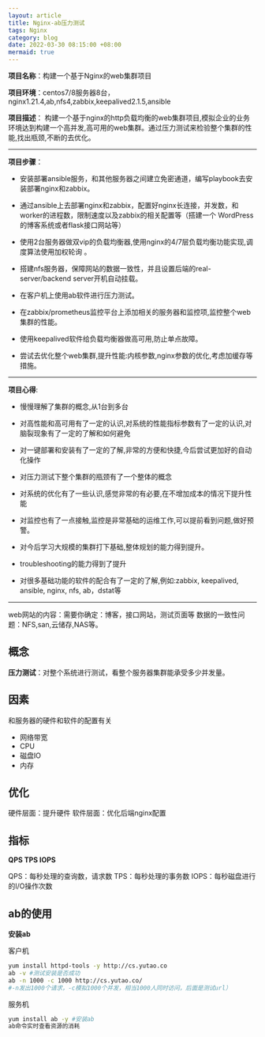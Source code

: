 ```yaml
---
layout: article
title: Nginx-ab压力测试
tags: Nginx
category: blog
date: 2022-03-30 08:15:00 +08:00
mermaid: true
---
```


**项目名称**：构建一个基于Nginx的web集群项目

**项目环境**：centos7/8服务器8台，nginx1.21.4,ab,nfs4,zabbix,keepalived2.1.5,ansible

**项目描述**：
构建一个基于nginx的http负载均衡的web集群项目,模拟企业的业务环境达到构建一个高并发,高可用的web集群。通过压力测试来检验整个集群的性能,找出瓶颈,不断的去优化。

**************************************

 **项目步骤**：
 
- 安装部署ansible服务，和其他服务器之间建立免密通道，编写playbook去安装部署nginx和zabbix。

- 通过ansible上去部署nginx和zabbix，配置好nginx长连接，并发数，和worker的进程数，限制速度以及zabbix的相关配置等（搭建一个	WordPress的博客系统或者flask接口网站等）

- 使用2台服务器做双vip的负载均衡器,使用nginx的4/7层负载均衡功能实现,调度算法使用加权轮询 。

- 搭建nfs服务器，保障网站的数据一致性，并且设置后端的real-server/backend server开机自动挂载。

- 在客户机上使用ab软件进行压力测试。

- 在zabbix/prometheus监控平台上添加相关的服务器和监控项,监控整个web集群的性能。

- 使用keepalived软件给负载均衡器做高可用,防止单点故障。

- 尝试去优化整个web集群,提升性能:内核参数,nginx参数的优化,考虑加缓存等措施。

**************************************

**项目心得**:

 - 慢慢理解了集群的概念,从1台到多台

-  对高性能和高可用有了一定的认识,对系统的性能指标参数有了一定的认识,对脑裂现象有了一定的了解和如何避免 

- 对一键部署和安装有了一定的了解,非常的方便和快捷,今后尝试更加好的自动化操作

-  对压力测试下整个集群的瓶颈有了一个整体的概念

- 对系统的优化有了一些认识,感觉非常的有必要,在不增加成本的情况下提升性能

- 对监控也有了一点接触,监控是非常基础的运维工作,可以提前看到问题,做好预警。
 
- 对今后学习大规模的集群打下基础,整体规划的能力得到提升。

- troubleshooting的能力得到了提升

- 对很多基础功能的软件的配合有了一定的了解,例如:zabbix, keepalived, ansible, nginx, nfs, ab，dstat等
***
web网站的内容：需要你确定：博客，接口网站，测试页面等
数据的一致性问题：NFS,san,云储存,NAS等。



## 概念

**压力测试**：对整个系统进行测试，看整个服务器集群能承受多少并发量。

## 因素

和服务器的硬件和软件的配置有关
- 网络带宽
- CPU
- 磁盘IO
- 内存

## 优化

硬件层面：提升硬件
软件层面：优化后端nginx配置

## 指标
**QPS TPS IOPS**

QPS：每秒处理的查询数，请求数
TPS：每秒处理的事务数
IOPS：每秒磁盘进⾏的I/O操作次数

## ab的使用
**安装ab**

客户机

```bash
yum install httpd-tools -y http://cs.yutao.co
ab -v #测试安装是否成功
ab -n 1000 -c 1000 http://cs.yutao.co/
#-n发出1000个请求，-c模拟1000个并发，相当1000人同时访问，后面是测试url）
```
服务机

```bash
yum install ab -y #安装ab
ab命令实时查看资源的消耗
```
